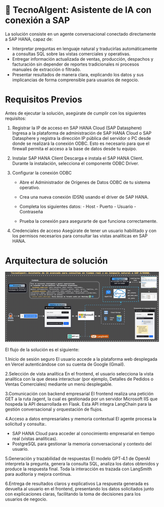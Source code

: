 # 🤖 TecnoAIgent: Asistente de IA con conexión a SAP


La solución consiste en un agente conversacional conectado directamente a SAP HANA, capaz de:

- Interpretar preguntas en lenguaje natural y traducirlas automáticamente a consultas SQL sobre las vistas comerciales y operativas.
- Entregar información actualizada de ventas, producción, despachos y facturación sin depender de reportes tradicionales ni procesos manuales de extracción o filtrado.
- Presentar resultados de manera clara, explicando los datos y sus implicancias de forma comprensible para usuarios de negocio.

# Requisitos Previos

Antes de ejecutar la solución, asegúrate de cumplir con los siguientes requisitos:

1. Registrar la IP de acceso en SAP HANA Cloud (SAP Datasphere)  
Ingresa a la plataforma de administración de SAP HANA Cloud o SAP Datasphere y registra la dirección IP pública del servidor o PC desde donde se realizará la conexión ODBC.
Esto es necesario para que el firewall permita el acceso a la base de datos desde tu equipo.

2. Instalar SAP HANA Client
Descarga e instala el SAP HANA Client. Durante la instalación, selecciona el componente ODBC Driver.

3. Configurar la conexión ODBC
   - Abre el Administrador de Orígenes de Datos ODBC de tu sistema operativo.
   - Crea una nueva conexión (DSN) usando el driver de SAP HANA.
   - Completa los siguientes datos:
                        - Host
                        - Puerto
                        - Usuario
                        - Contraseña

   - Prueba la conexión para asegurarte de que funciona correctamente.

4. Credenciales de acceso
Asegúrate de tener un usuario habilitado y con los permisos necesarios para consultar las vistas analíticas en SAP HANA.

# Arquitectura de solución

![Arquitectura de Agente SQL SAP](Arquitectura_AgentSQL_SAP.gif)

El flujo de la solución es el siguiente:

 1.Inicio de sesión seguro
El usuario accede a la plataforma web desplegada en Vercel autenticándose con su cuenta de Google (Gmail).

 2.Selección de vista analítica
En el frontend, el usuario selecciona la vista analítica con la que desea interactuar (por ejemplo, Detalles de Pedidos o Ventas Comerciales) mediante un menú desplegable.

 3.Comunicación con backend empresarial
El frontend realiza una petición GET a la ruta /agent, la cual es gestionada por un servidor Microsoft IIS que hospeda la API desarrollada en Flask. Esta API integra LangChain para la gestión conversacional y orquestación de flujos.

 4.Acceso a datos empresariales y memoria contextual
El agente procesa la solicitud y consulta:.

- SAP HANA Cloud para acceder al conocimiento empresarial en tiempo real (vistas analíticas).
- PostgreSQL para gestionar la memoria conversacional y contexto del usuario.

 5.Generación y trazabilidad de respuestas
El modelo GPT‑4.1 de OpenAI interpreta la pregunta, genera la consulta SQL, analiza los datos obtenidos y produce la respuesta final. Toda la interacción es trazada con LangSmith para auditoría y mejora continua.

 6.Entrega de resultados claros y explicativos
La respuesta generada es devuelta al usuario en el frontend, presentando los datos solicitados junto con explicaciones claras, facilitando la toma de decisiones para los usuarios de negocio.
